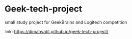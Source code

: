 # Geek-tech-project

small study project for GeekBrains and Logitech competition

link: https://dimahvatit.github.io/geek-tech-project/
